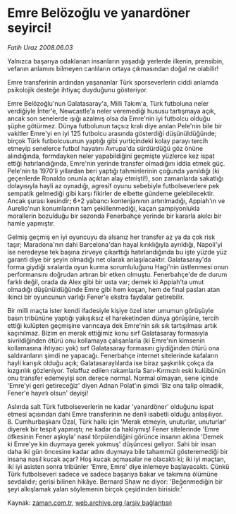 # Emre Belözoğlu ve yanardöner seyirci!

*Fatih Uraz 2008.06.03*

<tr><td class="metin" colspan="2" style="padding-top: 20px; padding-left: 5px; padding-right: 10px;">Yalnızca başarıya odaklanan insanların yaşadığı yerlerde ilkenin, prensibin, vefanın anlamını bilmeyen canlıların ortaya çıkmasından doğal ne olabilir!</td></tr><tr><td class="metin" colspan="2" style="padding-top: 20px; padding-left: 5px; padding-right: 10px;"><p>Emre transferinin ardından yaşananlar Türk sporseverlerin ciddi anlamda psikolojik desteğe ihtiyaç duyduğunu gösteriyor.
<p>Emre Belözoğlu'nun Galatasaray'a, Milli Takım'a, Türk futboluna neler verdiğiyle İnter'e, Newcastle'a neler veremediği hususu tartışmaya açık, ancak son senelerde ışığı azalmış olsa da Emre'nin iyi futbolcu olduğu şüphe götürmez. Dünya futbolunun taçsız kralı diye anılan Pele'nin bile bir vakitler Emre'yi en iyi 125 futbolcu arasında gösterdiği düşünüldüğünde; birçok Türk futbolcusunun yaptığı gibi yurtiçindeki kolay parayı tercih etmeyip senelerce futbol hayatını Avrupa'da sürdürdüğü göz önüne alındığında, formdayken neler yapabildiğini geçmişte yüzlerce kez ispat ettiği hatırlandığında, Emre'nin yerinde transfer olmadığını iddia etmek güç. Pele'nin ta 1970'li yıllardan beri yaptığı tahminlerinin çoğunda yanıldığı (ki geçenlerde Ronaldo onunla açıktan alay etmişti!), son zamanlarda sakatlığı dolayısıyla hayli az oynadığı, agresif oyunu sebebiyle futbolseverlere pek sempatik gelmediği gibi karşı fikirler de elbette gündeme gelebilecektir. Ancak şurası kesindir; 6+2 yabancı kontenjanının artırılmadığı, Appiah'ın ve Aurelio'nun konumlarının tam şekillenmediği, kaçan şampiyonlukla morallerin bozulduğu bir sezonda Fenerbahçe yerinde bir kararla akılcı bir hamle yapmıştır.
<p>Gelmiş geçmiş en iyi oyuncuyu da alsanız her transfer az ya da çok risk taşır; Maradona'nın dahi Barcelona'dan hayal kırıklığıyla ayrıldığı, Napoli'yi ise neredeyse tek başına zirveye çıkarttığı hatırlandığında bu işte yüzde yüz garanti diye bir şeyin olmadığı net olarak anlaşılacaktır. Galatasaray'da forma giydiği sıralarda oyun kurma sorumluluğunu Hagi'nin üstlenmesi onun performansını doğrudan artıran bir etken olmuştu. Fenerbahçe'de de durum farklı değil, orada da Alex gibi bir usta var; demek ki Appiah'ta umut olmadığı düşünüldüğünde Emre gibi hem koşan, hem de final pasları atan ikinci bir oyuncunun varlığı Fener'e ekstra faydalar getirebilir.
<p>Bir milli maçta ister kendi ifadesiyle kişiye özel ister umumun görüşüyle basın tribününe yaptığı yakışıksız el hareketinden dünya görüşüne, tercih ettiği kulüpten geçmişine varıncaya dek Emre'nin sık sık tartışılması artık kaçınılmaz. Bizim en merak ettiğimiz konu sırf Galatasaray formasıyla sivrildiğinden ötürü onu kollamaya çalışanlarla (ki Emre'nin kimsenin kollamasına ihtiyacı yok) sırf Galatasaray formasını giydiğinden ötürü ona saldıranların şimdi ne yapacağı. Fenerbahçe internet sitelerinde kafaların hayli karışık olduğu açık; Galatasaraylılarda ise biraz şaşkınlık çokça da kızgınlık gözleniyor. Telaffuz edilen rakamlarla Sarı-Kırmızılı eski kulübünün onu transfer edemeyişi son derece normal. Normal olmayan, sene içinde 'Emre'yi geri getireceğiz' diyen Adnan Polat'ın şimdi 'Biz ona talip olmadık, Fener'e hayırlı olsun' deyişi!
<p>Aslında salt Türk futbolseverlerin ne kadar 'yanardöner' olduğunu ispat etmesi açısından dahi Emre transferinin ne denli isabetli olduğu anlaşılıyor. 8. Cumhurbaşkanı Özal, Türk halkı için 'Merak etmeyin, unuturlar, unuturlar' diyerek bir tespit yapmıştı; ne kadar da haklıymış! Fener sitelerinde 'Emre öfkesinin Fener aşkıyla' nasıl törpülendiğini görünce insanın aklına 'Demek ki Emre'ye kin duymaya gerek yokmuş' düşüncesi geliyor. Sahi bir insan daha iki gün öncesine kadar adını duymaya bile tahammül gösteremediği bir insana nasıl kucak açar? Hoş kucak açmasalar ne olacaktı ki; iki iyi maçtan, iki iyi asisten sonra tribünler 'Emre, Emre' diye inlemeye başlayacaktı. Çünkü Türk futbolseveri sadece ve sadece başarıya bakar ve takımına ölümüne sevdalıdır; gerisi bilinen hikâye. Bernard Shaw ne diyor: 'Beğenmediğin bir şeyi alkışlamak yalan söylemenin birçok çeşidinden birisidir.' <br/></p></p></p></p></p></td></tr>

Kaynak: [zaman.com.tr](http://zaman.com.tr/yazar.do?yazino=697271), [web.archive.org (arşiv bağlantısı)](http://web.archive.org/web/20080714135811/http://www.zaman.com.tr:80/yazar.do?yazino=697271)
